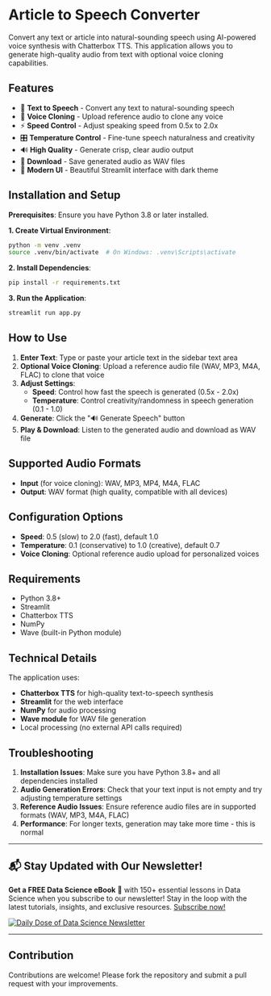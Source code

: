 # Article to Speech Converter

Convert any text or article into natural-sounding speech using AI-powered voice synthesis with Chatterbox TTS. This application allows you to generate high-quality audio from text with optional voice cloning capabilities.

## Features

- 🎯 **Text to Speech** - Convert any text to natural-sounding speech
- 🎤 **Voice Cloning** - Upload reference audio to clone any voice
- ⚡ **Speed Control** - Adjust speaking speed from 0.5x to 2.0x
- 🎛️ **Temperature Control** - Fine-tune speech naturalness and creativity
- 🔊 **High Quality** - Generate crisp, clear audio output
- 💾 **Download** - Save generated audio as WAV files
- 🎨 **Modern UI** - Beautiful Streamlit interface with dark theme

## Installation and Setup

**Prerequisites**:
   Ensure you have Python 3.8 or later installed.

**1. Create Virtual Environment**:
   ```bash
   python -m venv .venv
   source .venv/bin/activate  # On Windows: .venv\Scripts\activate
   ```

**2. Install Dependencies**:
   ```bash
   pip install -r requirements.txt
   ```

**3. Run the Application**:
   ```bash
   streamlit run app.py
   ```

## How to Use

1. **Enter Text**: Type or paste your article text in the sidebar text area
2. **Optional Voice Cloning**: Upload a reference audio file (WAV, MP3, M4A, FLAC) to clone that voice
3. **Adjust Settings**: 
   - **Speed**: Control how fast the speech is generated (0.5x - 2.0x)
   - **Temperature**: Control creativity/randomness in speech generation (0.1 - 1.0)
4. **Generate**: Click the "🔊 Generate Speech" button
5. **Play & Download**: Listen to the generated audio and download as WAV file

## Supported Audio Formats

- **Input** (for voice cloning): WAV, MP3, MP4, M4A, FLAC
- **Output**: WAV format (high quality, compatible with all devices)

## Configuration Options

- **Speed**: 0.5 (slow) to 2.0 (fast), default 1.0
- **Temperature**: 0.1 (conservative) to 1.0 (creative), default 0.7
- **Voice Cloning**: Optional reference audio upload for personalized voices

## Requirements

- Python 3.8+
- Streamlit
- Chatterbox TTS
- NumPy
- Wave (built-in Python module)

## Technical Details

The application uses:
- **Chatterbox TTS** for high-quality text-to-speech synthesis
- **Streamlit** for the web interface
- **NumPy** for audio processing
- **Wave module** for WAV file generation
- Local processing (no external API calls required)

## Troubleshooting

1. **Installation Issues**: Make sure you have Python 3.8+ and all dependencies installed
2. **Audio Generation Errors**: Check that your text input is not empty and try adjusting temperature settings
3. **Reference Audio Issues**: Ensure reference audio files are in supported formats (WAV, MP3, M4A, FLAC)
4. **Performance**: For longer texts, generation may take more time - this is normal

---

## 📬 Stay Updated with Our Newsletter!
**Get a FREE Data Science eBook** 📖 with 150+ essential lessons in Data Science when you subscribe to our newsletter! Stay in the loop with the latest tutorials, insights, and exclusive resources. [Subscribe now!](https://join.dailydoseofds.com)

[![Daily Dose of Data Science Newsletter](https://github.com/patchy631/ai-engineering/blob/main/resources/join_ddods.png)](https://join.dailydoseofds.com)

---

## Contribution

Contributions are welcome! Please fork the repository and submit a pull request with your improvements.